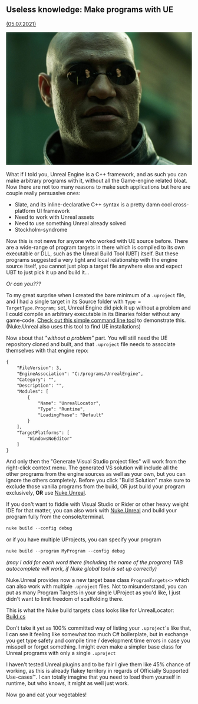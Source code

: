 ## Useless knowledge: Make programs with UE

[(05.07.2021)](/c/log/unreal-program)

![md.parallax md.not-in-article](wiity.jpg)

What if I told you, Unreal Engine is a C++ framework, and as such you can make arbitrary programs with it, without all the Game-engine related bloat. Now there are not too many reasons to make such applications but here are couple really persuasive ones:

* Slate, and its inline-declarative C++ syntax is a pretty damn cool cross-platform UI framework
* Need to work with Unreal assets
* Need to use something Unreal already solved
* Stockholm-syndrome

Now this is not news for anyone who worked with UE source before. There are a wide-range of program targets in there which is compiled to its own executable or DLL, such as the Unreal Build Tool (UBT) itself. But these programs suggested a very tight and local relationship with the engine source itself, you cannot just plop a target file anywhere else and expect UBT to just pick it up and build it...

*Or can you???*

To my great surprise when I created the bare minimum of a `.uproject` file, and I had a single target in its Source folder with `Type = TargetType.Program;` set, Unreal Engine did pick it up without a problem and I could compile an arbitrary executable in its Binaries folder without any game-code. [Check out this simple command line tool](https://github.com/microdee/UnrealLocator) to demonstrate this. (Nuke.Unreal also uses this tool to find UE installations)

Now about that *"without a problem"* part. You will still need the UE repository cloned and built, and that `.uproject` file needs to associate themselves with that engine repo:

```  
{
    "FileVersion": 3,
    "EngineAssociation": "C:/programs/UnrealEngine",
    "Category": "",
    "Description": "",
    "Modules": [
        {
            "Name": "UnrealLocator",
            "Type": "Runtime",
            "LoadingPhase": "Default"
        }
    ],
    "TargetPlatforms": [
        "WindowsNoEditor"
    ]
}
```

And only then the "Generate Visual Studio project files" will work from the right-click context menu. The generated VS solution will include all the other programs from the engine sources as well as your own, but you can ignore the others completely. Before you click "Build Solution" make sure to exclude those vanilla programs from the build, OR just build your program exclusively, **OR** use [Nuke.Unreal](/c/log/nuke-unreal).

If you don't want to fiddle with Visual Studio or Rider or other heavy weight IDE for that matter, you can also work with [Nuke.Unreal](/c/log/nuke-unreal) and build your program fully from the console/terminal.

```Powershell
nuke build --config debug
```

or if you have multiple UProjects, you can specify your program

```Powershell
nuke build --program MyProgram --config debug
```

*(may I add for each word there (including the name of the program) TAB autocomplete will work, if Nuke global tool is set up correctly)*

Nuke.Unreal provides now a new target base class `ProgramTargets<>` which can also work with multiple `.uproject` files. Not to misunderstand, you can put as many Program Targets in your single UProject as you'd like, I just didn't want to limit freedom of scaffolding there.

This is what the Nuke build targets class looks like for UnrealLocator: [Build.cs](https://github.com/microdee/UnrealLocator/blob/main/Nuke.Targets/Build.cs)

Don't take it yet as 100% committed way of listing your `.uproject`'s like that, I can see it feeling like somewhat too much C# boilerplate, but in exchange you get type safety and compile time / development time errors in case you misspell or forget something. I might even make a simpler base class for Unreal programs with only a single `.uproject`

I haven't tested Unreal plugins and to be fair I give them like 45% chance of working, as this is already flakey territory in regards of Officially Supported Use-cases™. I can totally imagine that you need to load them yourself in runtime, but who knows, it might as well just work.

Now go and eat your vegetables!

<mdcomment />